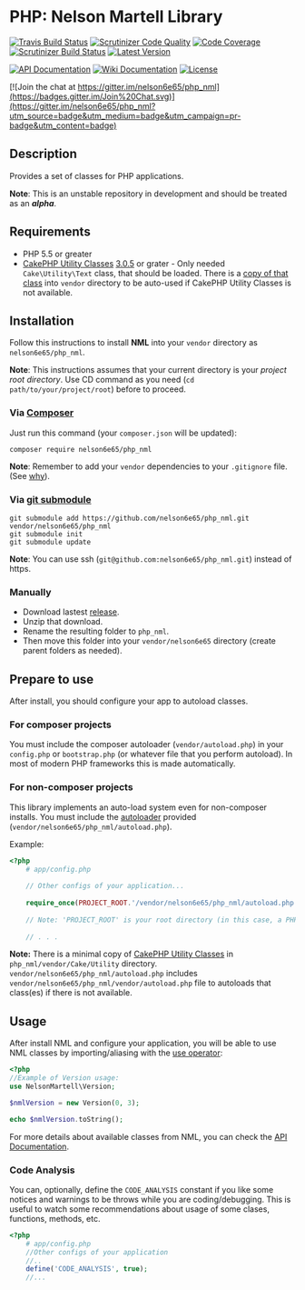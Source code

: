 # PHP: Nelson Martell Library
[![Travis Build Status](https://img.shields.io/travis/nelson6e65/php_nml/master.svg)](https://travis-ci.org/nelson6e65/php_nml) 
[![Scrutinizer Code Quality](https://scrutinizer-ci.com/g/nelson6e65/php_nml/badges/quality-score.png?b=master)](https://scrutinizer-ci.com/g/nelson6e65/php_nml/?branch=master)
[![Code Coverage](https://scrutinizer-ci.com/g/nelson6e65/php_nml/badges/coverage.png?b=master)](https://scrutinizer-ci.com/g/nelson6e65/php_nml/?branch=master)
[![Scrutinizer Build Status](https://scrutinizer-ci.com/g/nelson6e65/php_nml/badges/build.png?b=master)](https://scrutinizer-ci.com/g/nelson6e65/php_nml/build-status/master)
[![Latest Version](https://img.shields.io/packagist/v/nelson6e65/php_nml.svg)](https://packagist.org/packages/nelson6e65/php_nml)

[![API Documentation](http://img.shields.io/badge/documentation-API-yellow.svg)](http://nelson6e65.github.io/php_nml/api)
[![Wiki Documentation](http://img.shields.io/badge/documentation-WIKI-lightgray.svg)](https://github.com/nelson6e65/php_nml/wiki)
[![License](https://img.shields.io/badge/license-MIT-blue.svg)](LICENSE)

[![Join the chat at https://gitter.im/nelson6e65/php_nml](https://badges.gitter.im/Join%20Chat.svg)](https://gitter.im/nelson6e65/php_nml?utm_source=badge&utm_medium=badge&utm_campaign=pr-badge&utm_content=badge)

## Description
Provides a set of classes for PHP applications.

**Note**: This is an unstable repository in development and should be treated as an ***alpha***.

## Requirements
* PHP 5.5 or greater
* [CakePHP Utility Classes](https://github.com/cakephp/utility) [3.0.5](https://github.com/cakephp/utility/releases/tag/3.0.5) or grater - Only needed `Cake\Utility\Text` class, that should be loaded. There is a [copy of that class](vendor/Cake/Utility/Text.php) into `vendor` directory to be auto-used if CakePHP Utility Classes is not available.

## Installation
Follow this instructions to install **NML** into your `vendor` directory as `nelson6e65/php_nml`.

**Note**: This instructions assumes that your current directory is your *project root directory*. Use CD command as you need (`cd path/to/your/project/root`) before to proceed.

### Via [Composer](https://getcomposer.org/doc/00-intro.md)
Just run this command (your `composer.json` will be updated):

    composer require nelson6e65/php_nml
    
**Note**: Remember to add your `vendor` dependencies to your `.gitignore` file. (See [why](https://getcomposer.org/doc/faqs/should-i-commit-the-dependencies-in-my-vendor-directory.md)).


### Via [git submodule](http://git-scm.com/book/en/v2/Git-Tools-Submodules)

    git submodule add https://github.com/nelson6e65/php_nml.git vendor/nelson6e65/php_nml
    git submodule init
    git submodule update

**Note**: You can use ssh (`git@github.com:nelson6e65/php_nml.git`) instead of https.


### Manually
* Download lastest [release](https://github.com/nelson6e65/php_nml/releases).
* Unzip that download.
* Rename the resulting folder to `php_nml`.
* Then move this folder into your `vendor/nelson6e65` directory (create parent folders as needed).


## Prepare to use
After install, you should configure your app to autoload classes.

### For composer projects
You must include the composer autoloader (`vendor/autoload.php`) in your `config.php` or `bootstrap.php` (or whatever file that you perform autoload). In most of modern PHP frameworks this is made automatically.

### For non-composer projects
This library implements an auto-load system even for non-composer installs. You must include the [autoloader](autoload.php) provided (`vendor/nelson6e65/php_nml/autoload.php`).

Example:
```php
<?php 
    # app/config.php
    
    // Other configs of your application...
    
    require_once(PROJECT_ROOT.'/vendor/nelson6e65/php_nml/autoload.php');
    
    // Note: 'PROJECT_ROOT' is your root directory (in this case, a PHP constant).
    
    // . . .
```

**Note:** There is a minimal copy of [CakePHP Utility Classes](https://github.com/cakephp/utility) in `php_nml/vendor/Cake/Utility` directory. `vendor/nelson6e65/php_nml/autoload.php` includes  `vendor/nelson6e65/php_nml/vendor/autoload.php` file to autoloads that class(es) if there is not available.


## Usage
After install NML and configure your application, you will be able to use NML classes by importing/aliasing with the [use operator](http://php.net/manual/en/language.namespaces.importing.php):

```php
<?php
//Example of Version usage:
use NelsonMartell\Version;

$nmlVersion = new Version(0, 3);

echo $nmlVersion.toString();

```

For more details about available classes from NML, you can check the [API Documentation](http://nelson6e65.github.io/php_nml/api).


### Code Analysis
You can, optionally, define the `CODE_ANALYSIS` constant if you like some notices and warnings to be
throws while you are coding/debugging. This is useful to watch some recommendations about usage of
some clases, functions, methods, etc.

```php
<?php
    # app/config.php
    //Other configs of your application
    //..
    define('CODE_ANALYSIS', true);
    //...
```
